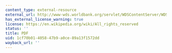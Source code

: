 ```yaml
---
content_type: external-resource
external_url: http://www-wds.worldbank.org/servlet/WDSContentServer/WDSP/IB/2005/03/11/000012009_20050311141647/Rendered/PDF/wps3536.pdf
has_external_license_warning: true
license: https://en.wikipedia.org/wiki/All_rights_reserved
status: ''
title: PDF
uid: 1cf70b01-4058-47b9-a0ce-89a13f1572dd
wayback_url: ''
---
```

